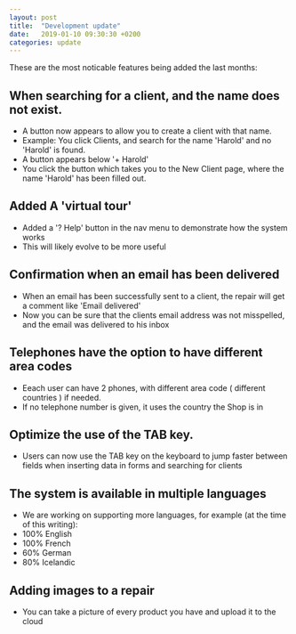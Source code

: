 ```yaml
---
layout: post
title:  "Development update"
date:   2019-01-10 09:30:30 +0200
categories: update
---
```


These are the most noticable features being added the last months:

## When searching for a client, and the name does not exist.
* A button now appears to allow you to create a client with that name.
* Example: You click Clients, and search for the name 'Harold' and no 'Harold' is found.
* A button appears below '+ Harold'
* You click the button which takes you to the New Client page, where the name 'Harold' has been filled out.


## Added A 'virtual tour'
* Added a '? Help' button in the nav menu to demonstrate how the system works
* This will likely evolve to be more useful

## Confirmation when an email has been delivered
* When an email has been successfully sent to a client, the repair will get a comment like 'Email delivered'
* Now you can be sure that the clients email address was not misspelled, and the email was delivered to his inbox

## Telephones have the option to have different area codes
* Eeach user can have 2 phones, with different area code ( different countries ) if needed.
* If no telephone number is given, it uses the country the Shop is in

## Optimize the use of the TAB key.
* Users can now use the TAB key on the keyboard to jump faster between fields when inserting data in forms and searching for clients

## The system is available in multiple languages
* We are working on supporting more languages, for example (at the time of this writing):
* 100% English
* 100% French
* 60% German
* 80% Icelandic

## Adding images to a repair
* You can take a picture of every product you have and upload it to the cloud
